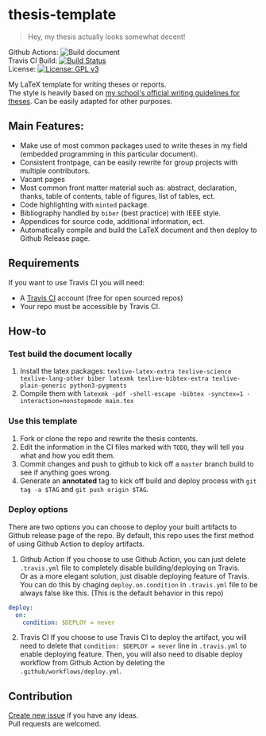 # thesis-template
> Hey, my thesis actually looks somewhat decent!

Github Actions: ![Build document](https://github.com/Rudo2204/thesis-template/workflows/Build%20document/badge.svg?branch=master)\
Travis CI Build: [![Build Status](https://travis-ci.com/Rudo2204/thesis-template.svg?branch=master)](https://travis-ci.com/Rudo2204/thesis-template)\
License: [![License: GPL v3](https://img.shields.io/badge/License-GPLv3-blue.svg)](https://www.gnu.org/licenses/gpl-3.0)

My LaTeX template for writing theses or reports.\
The style is heavily based on [my school's official writing guidelines for theses](http://doe.dee.hcmut.edu.vn/vi/bieu-mau/). Can be easily adapted for other purposes.

## Main Features:
- Make use of most common packages used to write theses in my field (embedded programming in this particular document).
- Consistent frontpage, can be easily rewrite for group projects with multiple contributors.
- Vacant pages
- Most common front matter material such as: abstract, declaration, thanks, table of contents, table of figures, list of tables, ect.
- Code highlighting with `minted` package.
- Bibliography handled by `biber` (best practice) with IEEE style.
- Appendices for source code, additional information, ect.
- Automatically compile and build the LaTeX document and then deploy to Github Release page.

## Requirements
If you want to use Travis CI you will need:
- A [Travis CI](https://travis-ci.com/) account (free for open sourced repos)
- Your repo must be accessible by Travis CI.

## How-to
### Test build the document locally
1. Install the latex packages: `texlive-latex-extra texlive-science texlive-lang-other biber latexmk texlive-bibtex-extra texlive-plain-generic python3-pygments`
2. Compile them with `latexmk -pdf -shell-escape -bibtex -synctex=1 -interaction=nonstopmode main.tex`

### Use this template
1. Fork or clone the repo and rewrite the thesis contents.
2. Edit the information in the CI files marked with `TODO`, they will tell you what and how you edit them.
3. Commit changes and push to github to kick off a `master` branch build to see if anything goes wrong.
4. Generate an **annotated** tag to kick off build and deploy process with `git tag -a $TAG` and `git push origin $TAG`.

### Deploy options
There are two options you can choose to deploy your built artifacts to Github release page of the repo.
By default, this repo uses the first method of using Github Action to deploy artifacts.

1. Github Action
If you choose to use Github Action, you can just delete `.travis.yml` file to completely disable building/deploying on Travis.\
Or as a more elegant solution, just disable deploying feature of Travis. You can do this by chaging `deploy.on.condition` in `.travis.yml` file to be always false like this. (This is the default behavior in this repo)
```.travis.yml
deploy:
  on:
    condition: $DEPLOY = never
```

2. Travis CI
If you choose to use Travis CI to deploy the artifact, you will need to delete that `condition: $DEPLOY = never` line in `.travis.yml` to enable deploying feature.
Then, you will also need to disable deploy workflow from Github Action by deleting the `.github/workflows/deploy.yml`.

## Contribution
[Create new issue](https://github.com/Rudo2204/thesis-template/issues) if you have any ideas.\
Pull requests are welcomed.

